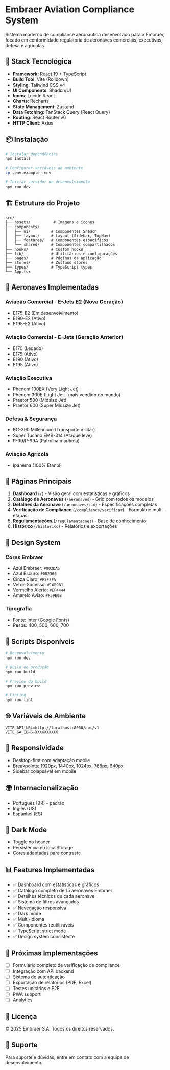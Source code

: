 # Embraer Aviation Compliance System

Sistema moderno de compliance aeronáutica desenvolvido para a Embraer, focado em conformidade regulatória de aeronaves comerciais, executivas, defesa e agrícolas.

## 🚀 Stack Tecnológica

- **Framework**: React 19 + TypeScript
- **Build Tool**: Vite (Rolldown)
- **Styling**: Tailwind CSS v4
- **UI Components**: Shadcn/UI
- **Icons**: Lucide React
- **Charts**: Recharts
- **State Management**: Zustand
- **Data Fetching**: TanStack Query (React Query)
- **Routing**: React Router v6
- **HTTP Client**: Axios

## 📦 Instalação

```bash
# Instalar dependências
npm install

# Configurar variáveis de ambiente
cp .env.example .env

# Iniciar servidor de desenvolvimento
npm run dev
```

## 🏗️ Estrutura do Projeto

```
src/
├── assets/          # Imagens e ícones
├── components/
│   ├── ui/         # Componentes Shadcn
│   ├── layout/     # Layout (Sidebar, TopNav)
│   ├── features/   # Componentes específicos
│   └── shared/     # Componentes compartilhados
├── hooks/          # Custom hooks
├── lib/            # Utilitários e configurações
├── pages/          # Páginas da aplicação
├── stores/         # Zustand stores
├── types/          # TypeScript types
└── App.tsx
```

## 🛫 Aeronaves Implementadas

### Aviação Comercial - E-Jets E2 (Nova Geração)
- E175-E2 (Em desenvolvimento)
- E190-E2 (Ativo)
- E195-E2 (Ativo)

### Aviação Comercial - E-Jets (Geração Anterior)
- E170 (Legado)
- E175 (Ativo)
- E190 (Ativo)
- E195 (Ativo)

### Aviação Executiva
- Phenom 100EX (Very Light Jet)
- Phenom 300E (Light Jet - mais vendido do mundo)
- Praetor 500 (Midsize Jet)
- Praetor 600 (Super Midsize Jet)

### Defesa & Segurança
- KC-390 Millennium (Transporte militar)
- Super Tucano EMB-314 (Ataque leve)
- P-99/P-99A (Patrulha marítima)

### Aviação Agrícola
- Ipanema (100% Etanol)

## 📄 Páginas Principais

1. **Dashboard** (`/`) - Visão geral com estatísticas e gráficos
2. **Catálogo de Aeronaves** (`/aeronaves`) - Grid com todos os modelos
3. **Detalhes da Aeronave** (`/aeronaves/:id`) - Especificações completas
4. **Verificação de Compliance** (`/compliance/verificar`) - Formulário multi-etapas
5. **Regulamentações** (`/regulamentacoes`) - Base de conhecimento
6. **Histórico** (`/historico`) - Relatórios e exportações

## 🎨 Design System

### Cores Embraer
- Azul Embraer: `#003DA5`
- Azul Escuro: `#002366`
- Cinza Claro: `#F5F7FA`
- Verde Sucesso: `#10B981`
- Vermelho Alerta: `#EF4444`
- Amarelo Aviso: `#F59E0B`

### Tipografia
- Fonte: Inter (Google Fonts)
- Pesos: 400, 500, 600, 700

## 🔧 Scripts Disponíveis

```bash
# Desenvolvimento
npm run dev

# Build de produção
npm run build

# Preview do build
npm run preview

# Linting
npm run lint
```

## 🌐 Variáveis de Ambiente

```env
VITE_API_URL=http://localhost:8000/api/v1
VITE_GA_ID=G-XXXXXXXXXX
```

## 📱 Responsividade

- Desktop-first com adaptação mobile
- Breakpoints: 1920px, 1440px, 1024px, 768px, 640px
- Sidebar colapsável em mobile

## 🌍 Internacionalização

- Português (BR) - padrão
- Inglês (US)
- Espanhol (ES)

## 🌙 Dark Mode

- Toggle no header
- Persistência no localStorage
- Cores adaptadas para contraste

## 📊 Features Implementadas

- ✅ Dashboard com estatísticas e gráficos
- ✅ Catálogo completo de 15 aeronaves Embraer
- ✅ Detalhes técnicos de cada aeronave
- ✅ Sistema de filtros avançados
- ✅ Navegação responsiva
- ✅ Dark mode
- ✅ Multi-idioma
- ✅ Componentes reutilizáveis
- ✅ TypeScript strict mode
- ✅ Design system consistente

## 🚧 Próximas Implementações

- [ ] Formulário completo de verificação de compliance
- [ ] Integração com API backend
- [ ] Sistema de autenticação
- [ ] Exportação de relatórios (PDF, Excel)
- [ ] Testes unitários e E2E
- [ ] PWA support
- [ ] Analytics

## 📝 Licença

© 2025 Embraer S.A. Todos os direitos reservados.

## 👥 Suporte

Para suporte e dúvidas, entre em contato com a equipe de desenvolvimento.